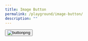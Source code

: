 ```yaml
---
title: Image Button
permalink: /playground/image-button/
description: ""
---
```

<button> 
	<img border="0" alt="buttonpng" src="https://i.ibb.co/CW5Wvry/buttonpng.png">
</button>